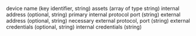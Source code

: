 device name (key identifier, string)
assets (array of type string)
internal address (optional, string)
primary internal protocol
port (string)
external address (optional, string) 
necessary external protocol, port (string)
external credentials (optional, string)
internal credentials (string)
